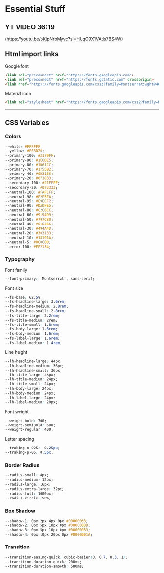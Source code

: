 # Essential Stuff

## YT VIDEO 36:19
(https://youtu.be/bKjpNrbMyvc?si=HUqO9X1VAds7BS4W)

## Html import links

Google font

``` html
<link rel="preconnect" href="https://fonts.googleapis.com">
<link rel="preconnect" href="https://fonts.gstatic.com" crossorigin>
<link href="https://fonts.googleapis.com/css2?family=Montserrat:wght@400;600;700&display=swap" rel="stylesheet">
```

Material icon

``` html
<link rel="stylesheet" href="https://fonts.googleapis.com/css2?family=Material+Symbols+Rounded:opsz,wght,FILL,GRAD@24,400,0..1,0" />
```

---

## CSS Variables

### Colors

``` css
--white: #FFFFFF;
--yellow: #F6BD26;
--primary-100: #2179FF;
--primary-90: #1E6DE5;
--primary-80: #1B61CC;
--primary-70: #1755B2;
--primary-40: #0D3166;
--primary-20: #071833;
--secondary-100: #21FFFF;
--secondary-20: #073333;
--neutral-100: #FAFCFF;
--neutral-98: #F2F5FA;
--neutral-95: #E9ECF2;
--neutral-90: #DADFE5;
--neutral-80: #C2C6CC;
--neutral-60: #919499;
--neutral-50: #797C80;
--neutral-40: #616366;
--neutral-30: #494A4D;
--neutral-20: #303133;
--neutral-10: #18191A;
--neutral-5: #0C0C0D;
--error-100: #FF2134;
```

### Typography

Font family

``` css
--font-primary: 'Montserrat', sans-serif;
```

Font size

``` css
--fs-base: 62.5%;
--fs-headline-large: 3.6rem;
--fs-headline-medium: 2.8rem;
--fs-headline-small: 2.8rem;
--fs-title-large: 2.2rem;
--fs-title-medium: 2rem;
--fs-title-small: 1.8rem;
--fs-body-large: 1.6rem;
--fs-body-medium: 1.6rem;
--fs-label-large: 1.6rem;
--fs-label-medium: 1.4rem;
```

Line height

``` css
--lh-headline-large: 44px;
--lh-headline-medium: 36px;
--lh-headline-small: 36px;
--lh-title-large: 28px;
--lh-title-medium: 24px;
--lh-title-small: 24px;
--lh-body-large: 24px;
--lh-body-medium: 24px;
--lh-label-large: 24px;
--lh-label-medium: 20px;
```

Font weight

``` css
--weight-bold: 700;
--weight-semiBold: 600;
--weight-regular: 400;
```

Letter spacing

``` css
--traking-n-025: -0.25px;
--traking-p-05: 0.5px;
```

### Border Radius

``` css
--radius-small: 8px;
--radius-medium: 12px;
--radius-large: 16px;
--radius-extra-large: 32px;
--radius-full: 1000px;
--radius-circle: 50%;
```

### Box Shadow

``` css
--shadow-1: 0px 2px 4px 0px #00000033;
--shadow-2: 0px 5px 10px 0px #0000000D;
--shadow-3: 0px 5px 10px 0px #00000033;
--shadow-4: 0px 10px 20px 0px #0000001A;
```

### Transition

``` css
--transition-easing-quick: cubic-bezier(0, 0.7, 0.3, 1);
--transition-duration-quick: 200ms;
--transition-duration-smooth: 500ms;
```

